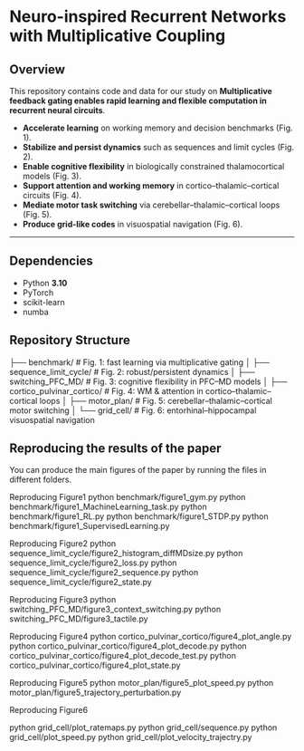 
# Neuro-inspired Recurrent Networks with Multiplicative Coupling

## Overview
This repository contains code and data for our study on **Multiplicative feedback gating enables rapid learning and flexible computation
in recurrent neural circuits**.  
- **Accelerate learning** on working memory and decision benchmarks (Fig. 1).
- **Stabilize and persist dynamics** such as sequences and limit cycles (Fig. 2).
- **Enable cognitive flexibility** in biologically constrained thalamocortical models (Fig. 3).
- **Support attention and working memory** in cortico–thalamic–cortical circuits (Fig. 4).
- **Mediate motor task switching** via cerebellar–thalamic–cortical loops (Fig. 5).
- **Produce grid-like codes** in visuospatial navigation (Fig. 6).

---


## Dependencies
- Python **3.10**
- PyTorch
- scikit-learn
- numba




## Repository Structure

├── benchmark/                    # Fig. 1: fast learning via multiplicative gating
│
├── sequence_limit_cycle/         # Fig. 2: robust/persistent dynamics
│
├── switching_PFC_MD/             # Fig. 3: cognitive flexibility in PFC–MD models
│
├── cortico_pulvinar_cortico/     # Fig. 4: WM & attention in cortico–thalamic–cortical loops
│
├── motor_plan/                   # Fig. 5: cerebellar–thalamic–cortical motor switching
│
└── grid_cell/                    # Fig. 6: entorhinal–hippocampal visuospatial navigation




## Reproducing the results of the paper
You can produce the main figures of the paper by running the files in different folders.

Reproducing Figure1
python benchmark/figure1_gym.py
python benchmark/figure1_MachineLearning_task.py
python benchmark/figure1_RL.py
python benchmark/figure1_STDP.py
python benchmark/figure1_SupervisedLearning.py

Reproducing Figure2
python sequence_limit_cycle/figure2_histogram_diffMDsize.py
python sequence_limit_cycle/figure2_loss.py
python sequence_limit_cycle/figure2_sequence.py
python sequence_limit_cycle/figure2_state.py

Reproducing Figure3
python switching_PFC_MD/figure3_context_switching.py
python switching_PFC_MD/figure3_tactile.py


Reproducing Figure4
python cortico_pulvinar_cortico/figure4_plot_angle.py
python cortico_pulvinar_cortico/figure4_plot_decode.py
python cortico_pulvinar_cortico/figure4_plot_decode_test.py
python cortico_pulvinar_cortico/figure4_plot_state.py


Reproducing Figure5
python motor_plan/figure5_plot_speed.py
python motor_plan/figure5_trajectory_perturbation.py


Reproducing Figure6

python grid_cell/plot_ratemaps.py
python grid_cell/sequence.py
python grid_cell/plot_speed.py
python grid_cell/plot_velocity_trajectry.py


















